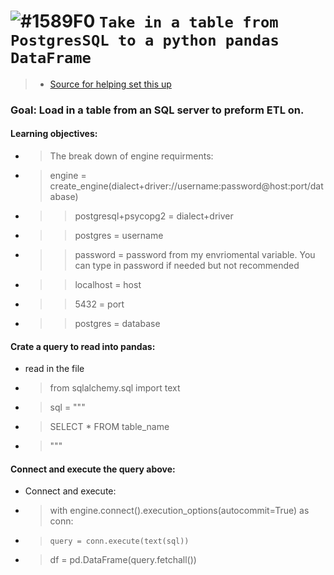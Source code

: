 # ![#1589F0](https://placehold.co/15x15/1589F0/1589F0.png) `Take in a table from PostgresSQL to a python pandas DataFrame` 

> * [Source for helping set this up](https://towardsdatascience.com/work-with-sql-in-python-using-sqlalchemy-and-pandas-cd7693def708)
 
### Goal: Load in a table from an SQL server to preform ETL on.   

#### Learning objectives:
* > The break down of engine requirments:
* > engine = create_engine(dialect+driver://username:password@host:port/database)
* > > postgresql+psycopg2 = dialect+driver
* > > postgres = username
* > > password = password from my envriomental variable. You can type in password if needed but not recommended
* > > localhost = host
* > > 5432 = port
* > > postgres = database

#### Crate a query to read into pandas:
* read in the file
* > from sqlalchemy.sql import text
* > sql = """
* > SELECT * FROM table_name
* > """
 
#### Connect and execute the query above:
* Connect and execute:
* > with engine.connect().execution_options(autocommit=True) as conn:
* >     query = conn.execute(text(sql))
* > df = pd.DataFrame(query.fetchall())

